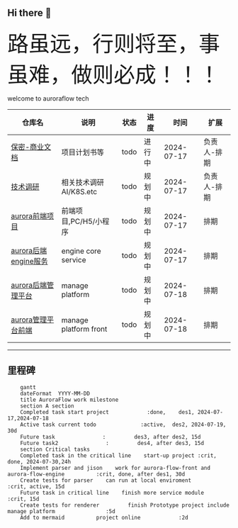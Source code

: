 ## Hi there 👋

<!--

**Here are some ideas to get you started:**

🙋‍♀️ A short introduction - what is your organization all about?
🌈 Contribution guidelines - how can the community get involved?
👩‍💻 Useful resources - where can the community find your docs? Is there anything else the community should know?
🍿 Fun facts - what does your team eat for breakfast?
🧙 Remember, you can do mighty things with the power of [Markdown](https://docs.github.com/github/writing-on-github/getting-started-with-writing-and-formatting-on-github/basic-writing-and-formatting-syntax)
-->


<font size="7">路虽远，行则将至，事虽难，做则必成！！！</font>



welcome to auroraflow tech 


|仓库名|说明|状态|进度|时间|扩展|
|-|-|-|-|-|-|
|[保密-商业文档](https://github.com/AuroraFlowLab/business-document)|项目计划书等|todo|进行中|2024-07-17|负责人-排期|
|[技术调研](https://github.com/AuroraFlowLab/aurora-flow-tech-research)|相关技术调研AI/K8S.etc|todo|规划中|2024-07-17|负责人-排期|
|[aurora前端项目](https://github.com/AuroraFlowLab/aurora-flow-front)|前端项目,PC/H5/小程序|todo|规划中|2024-07-17|排期|
|[aurora后端engine服务](https://github.com/AuroraFlowLab/aurora-flow-engine)|engine core service|todo|规划中|2024-07-17|排期|
|[aurora后端管理平台](https://github.com/AuroraFlowLab/aurora-flow-manage)| manage platform|todo|规划中|2024-07-18|排期|
|[aurora管理平台前端](https://github.com/AuroraFlowLab/aurora-flow-manage-front)|manage platform front|todo|规划中|2024-07-18|排期|


-------------------------------------------
## 里程碑
```mermaid
    gantt
    dateFormat  YYYY-MM-DD
    title AuroraFlow work milestone
    section A section
    Completed task start project            :done,    des1, 2024-07-17,2024-07-18
    Active task current todo              :active,  des2, 2024-07-19, 30d
    Future task               :         des3, after des2, 15d
    Future task2               :         des4, after des3, 15d
    section Critical tasks
    Completed task in the critical line    start-up project :crit, done, 2024-07-30,24h
    Implement parser and jison    work for aurora-flow-front and aurora-flow-engine          :crit, done, after des1, 30d
    Create tests for parser    can run at local enviroment         :crit, active, 15d
    Future task in critical line    finish more service module    :crit, 15d
    Create tests for renderer         finish Prototype project include manage platform                :5d
    Add to mermaid          project online            :2d
```



